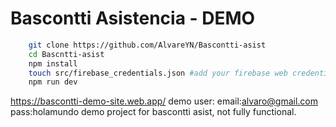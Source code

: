 # Bascontti Asistencia - DEMO

```bash
    git clone https://github.com/AlvareYN/Bascontti-asist
    cd Bascntti-asist
    npm install
    touch src/firebase_credentials.json #add your firebase web credentials
    npm run dev
```

https://bascontti-demo-site.web.app/
demo user:
email:alvaro@gmail.com
pass:holamundo
demo project for bascontti asist, not fully functional.
